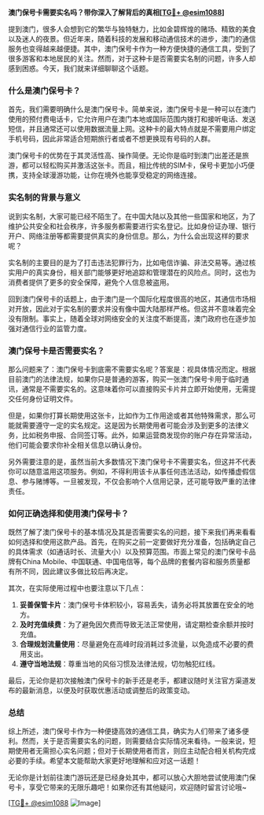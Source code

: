 **澳门保号卡需要实名吗？带你深入了解背后的真相[[TG💪+ @esim1088](https://t.me/s/esim1088)]**

提到澳门，很多人会想到它的繁华与独特魅力，比如金碧辉煌的赌场、精致的美食以及迷人的夜景。但近年来，随着科技的发展和移动通信技术的进步，澳门的通信服务也变得越来越便捷。其中，澳门保号卡作为一种方便快捷的通信工具，受到了很多游客和本地居民的关注。然而，对于这种卡是否需要实名制的问题，许多人却感到困惑。今天，我们就来详细聊聊这个话题。

### 什么是澳门保号卡？

首先，我们需要明确什么是澳门保号卡。简单来说，澳门保号卡是一种可以在澳门使用的预付费电话卡，它允许用户在澳门本地或国际范围内拨打和接听电话、发送短信，并且通常还可以使用数据流量上网。这种卡的最大特点就是不需要用户绑定手机号码，因此非常适合短期旅行者或者不想更换现有号码的人群。

澳门保号卡的优势在于其灵活性高、操作简便。无论你是临时到澳门出差还是旅游，都可以轻松购买并激活这张卡。而且，相比传统的SIM卡，保号卡更加小巧便携，支持全球漫游功能，让你在境外也能享受稳定的网络连接。

### 实名制的背景与意义

说到实名制，大家可能已经不陌生了。在中国大陆以及其他一些国家和地区，为了维护公共安全和社会秩序，许多服务都需要进行实名登记。比如身份证办理、银行开户、网络注册等都需要提供真实的身份信息。那么，为什么会出现这样的要求呢？

实名制的主要目的是为了打击违法犯罪行为，比如电信诈骗、非法交易等。通过核实用户的真实身份，相关部门能够更好地追踪和管理潜在的风险点。同时，这也为消费者提供了更多的安全保障，避免个人信息被盗用。

回到澳门保号卡的话题上，由于澳门是一个国际化程度很高的地区，其通信市场相对开放，因此对于实名制的要求并没有像中国大陆那样严格。但这并不意味着完全没有限制。事实上，随着全球对网络安全的关注度不断提高，澳门政府也在逐步加强对通信行业的监管力度。

### 澳门保号卡是否需要实名？

那么问题来了：澳门保号卡到底需不需要实名呢？答案是：视具体情况而定。根据目前澳门的法律法规，如果你只是普通的游客，购买一张澳门保号卡用于临时通讯，通常是不需要实名的。这意味着你可以直接购买卡片并立即开始使用，无需提交任何身份证明文件。

但是，如果你打算长期使用这张卡，比如作为工作用途或者其他特殊需求，那么可能就需要遵守一定的实名规定。这是因为长期使用者可能会涉及到更多的法律义务，比如税务申报、合同签订等。此外，如果运营商发现你的账户存在异常活动，他们可能会要求你补全相关信息以确认身份。

另外需要注意的是，虽然当前大多数情况下澳门保号卡不需要实名，但这并不代表你可以随意滥用这项服务。例如，不得利用该卡从事任何违法活动，如传播虚假信息、参与赌博等。一旦被发现，不仅会影响个人信用记录，还可能导致严重的法律责任。

### 如何正确选择和使用澳门保号卡？

既然了解了澳门保号卡的基本情况及其是否需要实名的问题，接下来我们再来看看如何选择和使用这款产品。首先，在购买之前一定要做好充分准备，包括确定自己的具体需求（如通话时长、流量大小）以及预算范围。市面上常见的澳门保号卡品牌有China Mobile、中国联通、中国电信等，每个品牌的套餐内容和服务质量都有所不同，因此建议多做比较后再决定。

其次，在实际使用过程中也要注意以下几点：

1. **妥善保管卡片**：澳门保号卡体积较小，容易丢失，请务必将其放置在安全的地方。
2. **及时充值续费**：为了避免因欠费而导致无法正常使用，请定期检查余额并按时充值。
3. **合理规划流量使用**：尽量避免在高峰时段消耗过多流量，以免造成不必要的费用支出。
4. **遵守当地法规**：尊重当地的风俗习惯及法律法规，切勿触犯红线。

最后，无论你是初次接触澳门保号卡的新手还是老手，都建议随时关注官方渠道发布的最新消息，以便及时获取优惠活动或调整后的政策变动。

### 总结

综上所述，澳门保号卡作为一种便捷高效的通信工具，确实为人们带来了诸多便利。然而，关于是否需要实名的问题，则需要结合实际情况来看待。一般来说，短期使用者无需担心实名问题；但对于长期使用者而言，则应主动配合相关机构完成必要的手续。希望本文能帮助大家更好地理解和应对这一话题！

无论你是计划前往澳门游玩还是已经身处其中，都可以放心大胆地尝试使用澳门保号卡，享受它带来的无限乐趣吧！如果你还有其他疑问，欢迎随时留言讨论哦~

[[TG💪+ @esim1088](https://t.me/s/esim1088) ![Image](https://i.postimg.cc/4NQfJmqS/Snipaste-2025-05-13-00-14-12.png)]